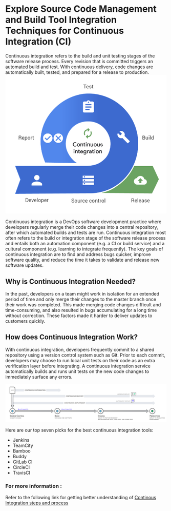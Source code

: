 # Explore Source Code Management and Build Tool Integration Techniques for Continuous Integration (CI)
Continuous integration refers to the build and unit testing stages of the software release process. Every revision that is committed triggers an automated build and test. With continuous delivery, code changes are automatically built, tested, and prepared for a release to production.
![](Images/ci.png)

Continuous integration is a DevOps software development practice where developers regularly merge their code changes into a central repository, after which automated builds and tests are run. Continuous integration most often refers to the build or integration stage of the software release process and entails both an automation component (e.g. a CI or build service) and a cultural component (e.g. learning to integrate frequently). The key goals of continuous integration are to find and address bugs quicker, improve software quality, and reduce the time it takes to validate and release new software updates.

## Why is Continuous Integration Needed?
In the past, developers on a team might work in isolation for an extended period of time and only merge their changes to the master branch once their work was completed. This made merging code changes difficult and time-consuming, and also resulted in bugs accumulating for a long time without correction. These factors made it harder to deliver updates to customers quickly.

## How does Continuous Integration Work?
With continuous integration, developers frequently commit to a shared repository using a version control system such as Git. Prior to each commit, developers may choose to run local unit tests on their code as an extra verification layer before integrating. A continuous integration service automatically builds and runs unit tests on the new code changes to immediately surface any errors.

![](Images/t1.png)

Here are our top seven picks for the best continuous integration tools:
- Jenkins
- TeamCity
- Bamboo
- Buddy
- GitLab CI
- CircleCI
- TravisCI

### For more information : 

Refer to the following link for getting better understanding of [Continous Integration steps and process](https://www.atlassian.com/continuous-delivery/continuous-integration/how-to-get-to-continuous-integration)
